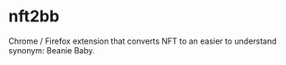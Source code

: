 # nft2bb
Chrome / Firefox extension that converts NFT to an easier to understand synonym: Beanie Baby.

